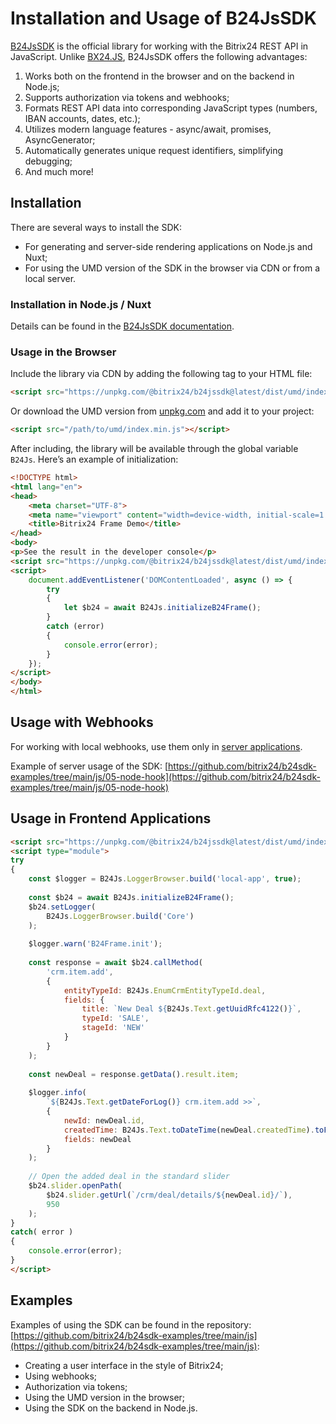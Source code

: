 # Installation and Usage of B24JsSDK

[B24JsSDK](https://github.com/bitrix24/b24jssdk) is the official library for working with the Bitrix24 REST API in JavaScript. Unlike [BX24.JS](../bx24-js-sdk/index.md), B24JsSDK offers the following advantages:

1. Works both on the frontend in the browser and on the backend in Node.js;
2. Supports authorization via tokens and webhooks;
3. Formats REST API data into corresponding JavaScript types (numbers, IBAN accounts, dates, etc.);
4. Utilizes modern language features - async/await, promises, AsyncGenerator;
5. Automatically generates unique request identifiers, simplifying debugging;
6. And much more!

## Installation

There are several ways to install the SDK:

- For generating and server-side rendering applications on Node.js and Nuxt;
- For using the UMD version of the SDK in the browser via CDN or from a local server.

### Installation in Node.js / Nuxt

Details can be found in the [B24JsSDK documentation](https://bitrix24.github.io/b24jssdk/guide/getting-started.html).

### Usage in the Browser

Include the library via CDN by adding the following tag to your HTML file:

```html
<script src="https://unpkg.com/@bitrix24/b24jssdk@latest/dist/umd/index.min.js"></script>
```

Or download the UMD version from [unpkg.com](https://unpkg.com/@bitrix24/b24jssdk@latest/dist/umd/index.min.js) and add it to your project:

```html
<script src="/path/to/umd/index.min.js"></script>
```

After including, the library will be available through the global variable `B24Js`. Here’s an example of initialization:

```html
<!DOCTYPE html>
<html lang="en">
<head>
    <meta charset="UTF-8">
    <meta name="viewport" content="width=device-width, initial-scale=1.0">
    <title>Bitrix24 Frame Demo</title>
</head>
<body>
<p>See the result in the developer console</p>
<script src="https://unpkg.com/@bitrix24/b24jssdk@latest/dist/umd/index.min.js"></script>
<script>
    document.addEventListener('DOMContentLoaded', async () => {
        try
        {
            let $b24 = await B24Js.initializeB24Frame();
        }
        catch (error)
        {
            console.error(error);
        }
    });
</script>
</body>
</html>
```

## Usage with Webhooks

For working with local webhooks, use them only in [server applications](https://bitrix24.github.io/b24jssdk/guide/getting-started.html).

Example of server usage of the SDK: [https://github.com/bitrix24/b24sdk-examples/tree/main/js/05-node-hook](https://github.com/bitrix24/b24sdk-examples/tree/main/js/05-node-hook)

## Usage in Frontend Applications

```html
<script src="https://unpkg.com/@bitrix24/b24jssdk@latest/dist/umd/index.min.js"></script>
<script type="module">
try
{
    const $logger = B24Js.LoggerBrowser.build('local-app', true);
    
    const $b24 = await B24Js.initializeB24Frame();
    $b24.setLogger(
        B24Js.LoggerBrowser.build('Core')
    );
    
    $logger.warn('B24Frame.init');
    
    const response = await $b24.callMethod(
        'crm.item.add',
        {
            entityTypeId: B24Js.EnumCrmEntityTypeId.deal,
            fields: {
                title: `New Deal ${B24Js.Text.getUuidRfc4122()}`,
                typeId: 'SALE',
                stageId: 'NEW'
            }
        }
    );
    
    const newDeal = response.getData().result.item;
    
    $logger.info(
        `${B24Js.Text.getDateForLog()} crm.item.add >>`,
        {
            newId: newDeal.id,
            createdTime: B24Js.Text.toDateTime(newDeal.createdTime).toFormat('HH:mm:ss'),
            fields: newDeal
        }
    );
    
    // Open the added deal in the standard slider
    $b24.slider.openPath(
        $b24.slider.getUrl(`/crm/deal/details/${newDeal.id}/`),
        950
    );
}
catch( error )
{
    console.error(error);
}
</script>
```

## Examples

Examples of using the SDK can be found in the repository: [https://github.com/bitrix24/b24sdk-examples/tree/main/js](https://github.com/bitrix24/b24sdk-examples/tree/main/js):

- Creating a user interface in the style of Bitrix24;
- Using webhooks;
- Authorization via tokens;
- Using the UMD version in the browser;
- Using the SDK on the backend in Node.js.